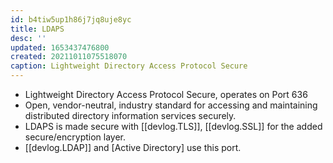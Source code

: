 ```yaml
---
id: b4tiw5up1h86j7jq8uje8yc
title: LDAPS
desc: ''
updated: 1653437476800
created: 20211011075518070
caption: Lightweight Directory Access Protocol Secure
---
```


- Lightweight Directory Access Protocol Secure, operates on Port 636
- Open, vendor-neutral, industry standard for accessing and maintaining distributed directory information services securely.
- LDAPS is made secure with [[devlog.TLS]], [[devlog.SSL]] for the added secure/encryption layer.
- [[devlog.LDAP]] and [Active Directory] use this port.
